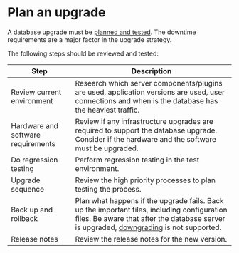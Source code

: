 # Plan an upgrade

A database upgrade must be [planned and tested](./upgrade-plan.md). The downtime requirements are a major factor in the upgrade strategy.

The following steps should be reviewed and tested:
 
| Step | Description |
|--- | --- |
| Review current environment | Research which server components/plugins are used, application versions are used, user connections and when is the database has the heaviest traffic. |
| Hardware and software requirements | Review if any infrastructure upgrades are required to support the database upgrade. Consider if the hardware and the software must be upgraded. |
| Do regression testing | Perform regression testing in the test environment. |
| Upgrade sequence | Review the high priority processes to plan testing the process. |
| Back up and rollback | Plan what happens if the upgrade fails. Back up the important files, including configuration files. Be aware that after the database server is upgraded, [downgrading](./downgrade.md) is not supported. |
| Release notes | Review the release notes for the new version. |
